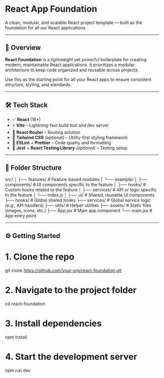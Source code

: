 # React App Foundation

A clean, modular, and scalable React project template — built as the foundation for all our React applications.

---

## 🚀 Overview

**React Foundation** is a lightweight yet powerful boilerplate for creating modern, maintainable React applications. It prioritizes a modular architecture to keep code organized and reusable across projects.

Use this as the starting point for all your React apps to ensure consistent structure, styling, and standards.

---

## 🛠️ Tech Stack

- ✅ **React** (18+)
- ⚡ **Vite** – Lightning-fast build tool and dev server
- 🎯 **React Router** – Routing solution
- 💅 **Tailwind CSS** *(optional)* – Utility-first styling framework
- 🧹 **ESLint** + **Prettier** – Code quality and formatting
- 🧪 **Jest** + **React Testing Library** *(optional)* – Testing setup

---

## 📁 Folder Structure

src/
│
├── features/ # Feature-based modules
│ └── example/
│ ├── components/ # UI components specific to the feature
│ ├── hooks/ # Custom hooks related to the feature
│ ├── services/ # API or logic specific to the feature
│ └── index.js
│
├── ui/ # Shared, reusable UI components
├── hooks/ # Global shared hooks
├── services/ # Global service logic (e.g., API handlers)
├── utils/ # Helper utilities
├── assets/ # Static files (images, icons, etc.)
├── App.jsx # Main app component
└── main.jsx # App entry point


---

## ⚙️ Getting Started


# 1. Clone the repo
git clone https://github.com/your-org/react-foundation.git

# 2. Navigate to the project folder
cd react-foundation

# 3. Install dependencies
npm install

# 4. Start the development server
npm run dev
